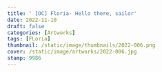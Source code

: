 ```yaml
---
title: ' [OC] Floria- Hello there, sailor'
date: 2022-11-10
draft: false
categories: [Artworks]
tags: [FLoria]
thumbnail: /static/image/thumbnails/2022-006.png
cover: /static/image/artworks/2022-006.jpg
stamp: 9986
---
```


